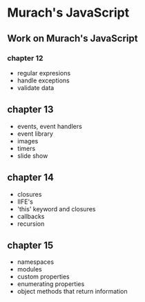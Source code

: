 # Murach's JavaScript
## Work on Murach's JavaScript

### chapter 12 
- regular expresions
- handle exceptions
- validate data

## chapter 13 
- events, event handlers
- event library
- images
- timers
- slide show

## chapter 14
- closures
- IIFE's
- 'this' keyword and closures
- callbacks
- recursion

## chapter 15
- namespaces
- modules
- custom properties
- enumerating properties
- object methods that return information
